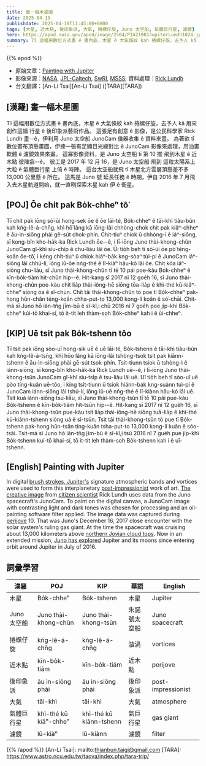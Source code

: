 ```yaml
---
title: 畫一幅木星圖
date: 2025-04-19
publishdate: 2025-04-19T11:45:00+0800
tags: [木星, 近木點, 後印象派, 大氣, 捲螺仔旋, Juno 太空船, 氣體巨行星, 濾鏡]
hero: https://apod.nasa.gov/apod/image/2504/PIA21983JupiterLundh1024.jpg
summary: Tī 這幅用數位方式畫 ê 畫內底，木星 ê 大氣條紋 kah 捲螺仔旋，去予人 kā 用來創作這幅 行星 ê 後印象派藝術作品。
---
```


{{% apod %}}

- 原始文章：[Painting with Jupiter](https://apod.nasa.gov/apod/ap250419.html)
- 影像來源：[NASA](https://www.nasa.gov/), [JPL-Caltech](http://www.jpl.nasa.gov/), [SwRI](http://www.swri.org/), [MSSS](http://www.msss.com/); 資料處理：[Rick Lundh](https://www.missionjuno.swri.edu/junocam/processing?id=4140)
- 台文翻譯：[An-Li Tsai][An-Li Tsai] ([TARA][TARA])

## [漢羅] 畫一幅木星圖
Tī 這幅用數位方式畫 ê 畫內底，木星 ê 大氣條紋 kah 捲螺仔旋，去予人 kā 用來創作這幅 行星 ê 後印象派藝術作品。
這張足有創意 ê 影像，是公民科學家 Rick Lundh 畫--ê，伊利用 Juno 太空船 JunoCam 儀器收集 ê 資料來畫。
為著欲 tī 數位畫布頂懸畫圖，伊揀一張有足顯目光線對比 ê JunoCam 影像來處理，用油畫軟體 ê 濾鏡效果來畫。
這寡影像資料，是 Juno 太空船 tī 第 10 擺 飛到木星 ê 近木點 彼陣翕--ê。
彼工是 2017 年 12 月 16，是 Juno 太空船 飛到 這粒太陽系上大粒 ê 氣體巨行星 上倚 ê 時陣。
這台太空船就飛 tī 木星北方雲層頂懸差不多 13,000 公里懸 ê 所在。
這馬是 Juno 號 延長任務 ê 時期，伊自 2016 年 7 月飛入去木星軌道開始，就一直咧探索木星 kah 伊 ê 衛星。

## [POJ] Ōe chi̍t pak Bo̍k-chheⁿ tô͘
Tī chit pak iōng sò͘-ūi hong-sek ōe ê ōe lāi-té, Bo̍k-chheⁿ ê tāi-khì tiâu-bûn kah kńg-lê-á-chn̄g, khì hō͘ lâng kā iōng-lâi chhòng-chok chit pak kiâⁿ-chheⁿ ê āu-ìn-siōng phài gē-su̍t chok-phín.
Chit-tiuⁿ chiok ū chhòng-ì ê iáⁿ-siōng, sī kong-bîn kho-ha̍k-ka Rick Lundh ōe--ê, i lī-iōng Juno thài-khong-chûn JunoCam gî-khì siu-chi̍p ê chu-liāu lâi ōe.
Ūi tio̍h beh tī sò͘-ūi ōe pò͘ téng-koân ōe-tô͘, i kéng chi̍t-tiuⁿ ū chiok hiáⁿ-ba̍k kng-sòaⁿ tùi-pí ê JunoCam iáⁿ-siōng lâi chhú-lí, iōng iû-ōe nńg-thé ê lī-kiàⁿ hāu-kó lâi ōe.
Chit kóa iáⁿ-siōng chu-liāu, sī Juno thài-khong-chûn tī tē 10 pái poe-kàu Bo̍k-chheⁿ ê kīn-bo̍k-tiám hit-chūn hip--ê.
Hit-kang sī 2017 nî 12 goe̍h 16, sī Juno thài-khong-chûn poe-kàu chit lia̍p thài-iông-hē siōng tōa-lia̍p ê khì-thé kū-kiâⁿ-chheⁿ siōng óa ê sî-chūn.
Chit tâi thài-khong-chûn tō poe tī Bo̍k-chheⁿ pak-hong hûn-chân téng-koân chha-put-to 13,000 kong-lí koân ê só͘-chāi.
Chit-má sī Juno hō iân-tn̂g jīm-bū ê sî-kî,i chū 2016 nî 7 goe̍h poe ji̍p-khì Bo̍k-chheⁿ kúi-tō khai-sí, tō it-ti̍t leh thàm-soh Bo̍k-chheⁿ kah i ê ūi-chheⁿ.

## [KIP] Uē tsi̍t pak Bo̍k-tshenn tôo
Tī tsit pak iōng sòo-uī hong-sik uē ê uē lāi-té, Bo̍k-tshenn ê tāi-khì tiâu-bûn kah kńg-lê-á-tsn̄g, khì hōo lâng kā iōng-lâi tshòng-tsok tsit pak kiânn-tshenn ê āu-ìn-siōng phài gē-su̍t tsok-phín.
Tsit-tiunn tsiok ū tshòng-ì ê iánn-siōng, sī kong-bîn kho-ha̍k-ka Rick Lundh uē--ê, i lī-iōng Juno thài-khong-tsûn JunoCam gî-khì siu-tsi̍p ê tsu-liāu lâi uē.
Uī tio̍h beh tī sòo-uī uē pòo tíng-kuân uē-tôo, i kíng tsi̍t-tiunn ū tsiok hiánn-ba̍k kng-suànn tuì-pí ê JunoCam iánn-siōng lâi tshú-lí, iōng iû-uē nńg-thé ê lī-kiànn hāu-kó lâi uē.
Tsit kuá iánn-siōng tsu-liāu, sī Juno thài-khong-tsûn tī tē 10 pái pue-kàu Bo̍k-tshenn ê kīn-bo̍k-tiám hit-tsūn hip--ê.
Hit-kang sī 2017 nî 12 gue̍h 16, sī Juno thài-khong-tsûn pue-kàu tsit lia̍p thài-iông-hē siōng tuā-lia̍p ê khì-thé kū-kiânn-tshenn siōng uá ê sî-tsūn.
Tsit tâi thài-khong-tsûn tō pue tī Bo̍k-tshenn pak-hong hûn-tsân tíng-kuân tsha-put-to 13,000 kong-lí kuân ê sóo-tsāi.
Tsit-má sī Juno hō iân-tn̂g jīm-bū ê sî-kî,i tsū 2016 nî 7 gue̍h pue ji̍p-khì Bo̍k-tshenn kuí-tō khai-sí, tō it-ti̍t leh thàm-soh Bo̍k-tshenn kah i ê uī-tshenn.

## [English] Painting with Jupiter
In digital [brush strokes, Jupiter's][brush strokes, Jupiter's] signature atmospheric bands and vortices were used to form this interplanetary [post-impressionist][post-impressionist] work of art.
[The creative image][The creative image] from [citizen scientist][citizen scientist] Rick Lundh uses data from the Juno spacecraft's JunoCam.
To paint on the digital canvas, a JunoCam image with contrasting light and dark tones was chosen for processing and an oil-painting software filter applied.
The image data was captured during [perijove][perijove] 10.
That was Juno's December 16, 2017 close encounter with the solar system's ruling gas giant.
At the time the spacecraft was cruising about 13,000 kilometers above [northern Jovian cloud tops][northern Jovian cloud tops].
Now in an extended mission, [Juno has explored][Juno has explored] Jupiter and its moons since entering orbit around Jupiter in July of 2016.

## 詞彙學習
|漢羅|POJ|KIP|華語|English|
|-|-|-|-|-|
|木星|Bo̍k-chheⁿ|Bo̍k-tshenn|木星|Jupiter|
|Juno 太空船|Juno thài-khong-chûn|Juno thài-khong-tsûn|朱諾號太空船|Juno spacecraft|
|捲螺仔旋|kńg-lê-á-chn̄g| kńg-lê-á-chn̄g|漩渦|vortices|
|近木點|kīn-bo̍k-tiám| kīn-bo̍k-tiám| 近木點|perijove|
|後印象派|āu ìn-siōng phài|āu ìn-siōng phài|後印象派|post-impressionist|
|大氣|tāi-khì|tāi-khì|大氣 |atmosphere|
|氣體巨行星|khì-thé kū kiâⁿ-chheⁿ|khì-thé kū kiânn-tshenn|氣巨行星|gas giant|
| 濾鏡 | lū-kiàⁿ | lū-kiànn | 濾鏡 | filter |

{{% /apod %}}
[An-Li Tsai]: mailto:thianbun.taigi@gmail.com
[TARA]: https://www.astro.ncu.edu.tw/taova/index.php/tara-trip/

[copyright]: https://apod.nasa.gov/apod/fap/lib/about_apod.html#srapply
[License3]: https://creativecommons.org/licenses/by-nc-nd/3.0/
[License2]:https://creativecommons.org/licenses/by-nc-nd/2.0/

[brush strokes, Jupiter's]:https://www.missionjuno.swri.edu/junocam/processing?id=4140
[post-impressionist]:https://www.google.com/search?bih=872&tbm=isch&sa=1&q=Post-Impressionism&oq=Post-Impressionism
[The creative image]:https://www.nasa.gov/image-feature/jpl/pia21983/abstract-jupiter-atmosphere
[citizen scientist]:https://science.nasa.gov/citizen-science/
[perijove]:https://apod.nasa.gov/apod/ap250419.htmlap181214.html
[northern Jovian cloud tops]:https://apod.nasa.gov/apod/ap250419.htmlap170804.html
[Juno has explored]:https://www.jpl.nasa.gov/missions/juno/
